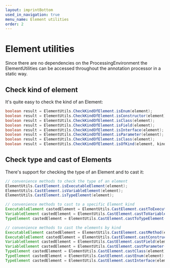 ```yaml
---
layout: imprintBottom
used_in_navigation: true
menu_name: Element utilities
order: 2
---
```

# Element utilities

Since there are no dependencies on the ProcessingEnvironment the ElementUtilities can be accessed throughout the annotation processor in a static way.


## Check kind of element

It's quite easy to check the kind of an Element:

```java
boolean result = ElementUtils.CheckKindOfElement.isEnum(element);
boolean result = ElementUtils.CheckKindOfElement.isConstructor(element);
boolean result = ElementUtils.CheckKindOfElement.isClass(element);
boolean result = ElementUtils.CheckKindOfElement.isField(element);
boolean result = ElementUtils.CheckKindOfElement.isInterface(element);
boolean result = ElementUtils.CheckKindOfElement.isParameter(element);
boolean result = ElementUtils.CheckKindOfElement.isClass(element);
boolean result = ElementUtils.CheckKindOfElement.isOfKind(element, kind);
```

## Check type and cast of Elements

There's support for checking the type of an Element and to cast it:


```java
// convenience methods to check the type of an element
ElementUtils.CastElement.isExecutableElement(element);
ElementUtils.CastElement.isVariableElement(element);
ElementUtils.CastElement.isTypeElement(element);

// convenience methods to cast to a specific Element kind
ExecutableElement castedElement = ElementUtils.CastElement.castToExecutableElement(element);
VariableElement castedElement = ElementUtils.CastElement.castToVariableElement(element);
TypeElement castedElement = ElementUtils.CastElement.castToTypeElement(element);

// convenience methods to cast the elements by kind
ExecutableElement castedElement = ElementUtils.CastElement.castMethod(element);
ExecutableElement castedElement = ElementUtils.CastElement.castConstructor(element);
VariableElement castedElement = ElementUtils.CastElement.castField(element);
VariableElement castedElement = ElementUtils.CastElement.castParameter(element);
TypeElement castedElement = ElementUtils.CastElement.castClass(element);
TypeElement castedElement = ElementUtils.CastElement.castEnum(element);
TypeElement castedElement = ElementUtils.CastElement.castInterface(element);

```